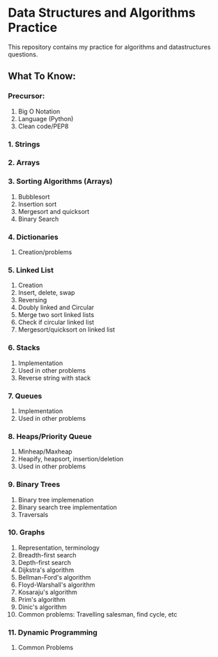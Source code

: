 # Data Structures and Algorithms Practice
This repository contains my practice for algorithms and datastructures questions.

## What To Know:
### Precursor:
1. Big O Notation
2. Language (Python)
3. Clean code/PEP8
### 1. Strings
### 2. Arrays
### 3. Sorting Algorithms (Arrays)
1. Bubblesort
2. Insertion sort
3. Mergesort and quicksort
4. Binary Search
### 4. Dictionaries
1. Creation/problems
### 5. Linked List
1. Creation
2. Insert, delete, swap
3. Reversing
4. Doubly linked and Circular
5. Merge two sort linked lists
6. Check if circular linked list
7. Mergesort/quicksort on linked list 
### 6. Stacks
1. Implementation
2. Used in other problems
3. Reverse string with stack
### 7. Queues
1. Implementation
2. Used in other problems
### 8. Heaps/Priority Queue
1. Minheap/Maxheap
2. Heapify, heapsort, insertion/deletion
3. Used in other problems
### 9. Binary Trees
1. Binary tree implemenation
2. Binary search tree implementation
3. Traversals
### 10. Graphs
1. Representation, terminology
2. Breadth-first search
3. Depth-first search
4. Dijkstra's algorithm
5. Bellman-Ford's algorithm
6. Floyd-Warshall's algorithm
7. Kosaraju's algorithm
8. Prim's algorithm
9. Dinic's algorithm
10. Common problems: Travelling salesman, find cycle, etc

### 11. Dynamic Programming
1. Common Problems
